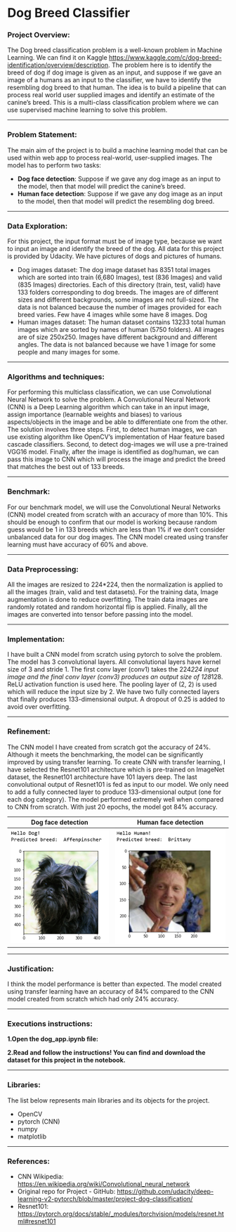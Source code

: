 # Dog Breed Classifier 

### Project Overview:

The Dog breed classification problem is a well-known problem in Machine Learning. We can find it on Kaggle https://www.kaggle.com/c/dog-breed-identification/overview/description. The problem here is to identify the breed of dog if dog image is given as an input, and suppose if we gave an image of a humans as an input to the classifier, we have to identify the resembling dog breed to that human. The idea is to build a pipeline that can process real world user supplied images and identify an estimate of the canine’s breed. This is a multi-class classification problem where we can use supervised machine learning to solve this problem.

<hr/>

### Problem Statement:

The main aim of the project is to build a machine learning model that can be used within web app to process real-world, user-supplied images. The model has to perform two tasks:
* **Dog face detection**: Suppose if we gave any dog image as an input to the model, then that model will predict the canine’s breed.
* **Human face detection**: Suppose if we gave any dog image as an input to the model, then that model will predict the resembling dog breed.

<hr/>

### Data Exploration:

For this project, the input format must be of image type, because we want to input an image and identify the breed of the dog. All data for this project is provided by Udacity. We have pictures of dogs and pictures of humans.
* Dog images dataset: The dog image dataset has 8351 total images which are sorted into train (6,680 Images), test (836 Images) and valid (835 Images) directories. Each of this directory (train, test, valid) have 133 folders corresponding to dog breeds. The images are of different sizes and different backgrounds, some images are not full-sized. The data is not balanced because the number of images provided for each breed varies. Few have 4 images while some have 8 images.
Dog
* Human images dataset: The human dataset contains 13233 total human images which are sorted by names of human (5750 folders). All images are of size 250x250. Images have different background and different angles. The data is not balanced because we have 1 image for some people and many images for some.

<hr/>

### Algorithms and techniques:
For performing this multiclass classification, we can use Convolutional Neural Network to solve the problem. A Convolutional Neural Network (CNN) is a Deep Learning algorithm which can take in an input image, assign importance (learnable weights and biases) to various aspects/objects in the image and be able to differentiate one from the other. The solution involves three steps. First, to detect human images, we can use existing algorithm like OpenCV’s implementation of Haar feature based cascade classifiers. Second, to detect dog-images we will use a pre-trained VGG16 model. Finally, after the image is identified as dog/human, we can pass this image to CNN which will process the image and predict the breed that matches the best out of 133 breeds.

<hr/>

### Benchmark:
For our benchmark model, we will use the Convolutional Neural Networks (CNN) model created from scratch with an accuracy of more than 10%. This should be enough to confirm that our model is working because random guess would be 1 in 133 breeds which are less than 1% if we don’t consider unbalanced data for our dog images. The CNN model created using transfer learning must have accuracy of 60% and above.

<hr/>

### Data Preprocessing:
All the images are resized to 224*224, then the normalization is applied to all the images (train, valid and test datasets). For the training data, Image augmentation is done to reduce overfitting. The train data images are randomly rotated and random horizontal flip is applied. Finally, all the images are converted into tensor before passing into the model.

<hr/>

### Implementation:
I have built a CNN model from scratch using pytorch to solve the problem. The model has 3 convolutional layers. All convolutional layers have kernel size of 3 and stride 1. The first conv layer (conv1) takes the 224*224 input image and the final conv layer (conv3) produces an output size of 128*128. ReLU activation function is used here. The pooling layer of (2, 2) is used which will reduce the input size by 2. We have two fully connected layers that finally produces 133-dimensional output. A dropout of 0.25 is added to avoid over overfitting.

<hr/>

### Refinement:
The CNN model I have created from scratch got the accuracy of 24%. Although it meets the benchmarking, the model can be significantly improved by using transfer learning. To create CNN with transfer learning, I have selected the Resnet101 architecture which is pre-trained on ImageNet dataset, the Resnet101 architecture have 101 layers deep. The last convolutional output of Resnet101 is fed as input to our model. We only need to add a fully connected layer to produce 133-dimensional output (one for each dog category). The model performed extremely well when compared to CNN from scratch. With just 20 epochs, the model got 84% accuracy.

**Dog face detection**          |   **Human face detection**
:-------------------------:|:-------------------------:
![](images/c1.png)  |  ![](images/c2.png)

<hr/>

### Justification:
I think the model performance is better than expected. The model created using transfer learning have an accuracy of 84% compared to the CNN model created from scratch which had only 24% accuracy.

<hr/>

### Executions instructions:


**1.Open the dog_app.ipynb file:**

**2.Read and follow the instructions! You can find and download the dataset for this project in the notebook.**


<hr/>


### Libraries:

The list below represents main libraries and its objects for the project.
* OpenCV 
* pytorch (CNN)
* numpy
* matplotlib

<hr/>

### References:
* CNN Wikipedia:
https://en.wikipedia.org/wiki/Convolutional_neural_network
* Original repo for Project - GitHub:
https://github.com/udacity/deep-learning-v2-pytorch/blob/master/project-dog-classification/
* Resnet101:
https://pytorch.org/docs/stable/_modules/torchvision/models/resnet.html#resnet101